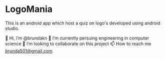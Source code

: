 # LogoMania
This is an android app which host a quiz on logo's developed using android studio.

👋 Hi, I’m @brundakn
🌱 I’m currently persuing engineering in computer science
💞️ I’m looking to collaborate on this project
📫 How to reach me brunda501@gmail.com
